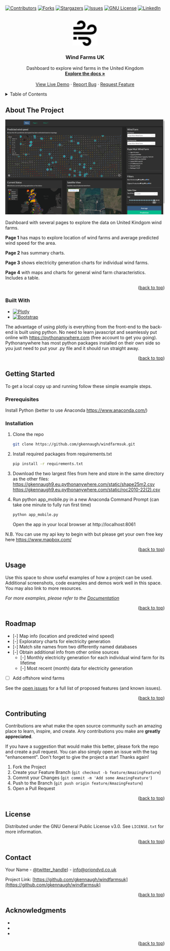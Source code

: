 # <!-- Improved compatibility of back to top link: See: https://github.com/othneildrew/Best-README-Template/pull/73 -->
<a name="readme-top"></a>
<!--
*** Thanks for checking out the Best-README-Template. If you have a suggestion
*** that would make this better, please fork the repo and create a pull request
*** or simply open an issue with the tag "enhancement".
*** Don't forget to give the project a star!
*** Thanks again! Now go create something AMAZING! :D
-->



<!-- PROJECT SHIELDS -->
<!--
*** I'm using markdown "reference style" links for readability.
*** Reference links are enclosed in brackets [ ] instead of parentheses ( ).
*** See the bottom of this document for the declaration of the reference variables
*** for contributors-url, forks-url, etc. This is an optional, concise syntax you may use.
*** https://www.markdownguide.org/basic-syntax/#reference-style-links
-->
[![Contributors][contributors-shield]][contributors-url]
[![Forks][forks-shield]][forks-url]
[![Stargazers][stars-shield]][stars-url]
[![Issues][issues-shield]][issues-url]
[![GNU License][license-shield]][license-url]
[![LinkedIn][linkedin-shield]][linkedin-url]



<!-- PROJECT LOGO -->
<br />
<div align="center">
  <a href="https://github.com/gkennaugh/windfarmsuk">
    <img src="images/windicss.svg" alt="Logo" width="80" height="80">
  </a>

<h3 align="center">Wind Farms UK</h3>

  <p align="center">
    Dashboard to explore wind farms in the United Kingdom
    <br />
    <a href="https://github.com/github_username/repo_name"><strong>Explore the docs »</strong></a>
    <br />
    <br />
    <a href="https://gkennaugh9.eu.pythonanywhere.com/">View Live Demo</a>
    ·
    <a href="https://github.com/gkennaugh/windfarmsuk/issues">Report Bug</a>
    ·
    <a href="https://github.com/gkennaugh/windfarmsuk/issues">Request Feature</a>
  </p>
</div>



<!-- TABLE OF CONTENTS -->
<details>
  <summary>Table of Contents</summary>
  <ol>
    <li>
      <a href="#about-the-project">About The Project</a>
      <ul>
        <li><a href="#built-with">Built With</a></li>
      </ul>
    </li>
    <li>
      <a href="#getting-started">Getting Started</a>
      <ul>
        <li><a href="#prerequisites">Prerequisites</a></li>
        <li><a href="#installation">Installation</a></li>
      </ul>
    </li>
    <li><a href="#usage">Usage</a></li>
    <li><a href="#roadmap">Roadmap</a></li>
    <li><a href="#contributing">Contributing</a></li>
    <li><a href="#license">License</a></li>
    <li><a href="#contact">Contact</a></li>
    <li><a href="#acknowledgments">Acknowledgments</a></li>
  </ol>
</details>



<!-- ABOUT THE PROJECT -->
## About The Project

[![Product Name Screen Shot][product-screenshot]](https://gkennaugh9.eu.pythonanywhere.com/)

Dashboard with several pages to explore the data on United Kindgom wind farms. 

<p><b>Page 1</b> has maps to explore location of wind farms and average predicted wind speed for the area. </p>
<p><b>Page 2</b> has summary charts.</p>
<p><b>Page 3</b> shows electricity generation charts for individual wind farms.</p>
<p><b>Page 4</b> with maps and charts for general wind farm characteristics. Includes a table.</p>

<p align="right">(<a href="#readme-top">back to top</a>)</p>



### Built With

* [![Plotly][Plotly.com]][Plotly-url]
* [![Bootstrap][Bootstrap.com]][Bootstrap-url]

The advantage of using plotly is everything from the front-end to the back-end is built using python. No need to learn javascript and seamlessly put online with https://pythonanywhere.com (free account to get you going). Pythonanywhere has most python packages installed on their own side so you just need to put your .py file and it should run straight away.


<p align="right">(<a href="#readme-top">back to top</a>)</p>



<!-- GETTING STARTED -->
## Getting Started

To get a local copy up and running follow these simple example steps.

### Prerequisites

Install Python (better to use Anaconda https://www.anaconda.com/)

### Installation

1. Clone the repo
   ```sh
   git clone https://github.com/gkennaugh/windfarmsuk.git
   ```
2. Install required packages from requirements.txt
   ```sh
   pip install -r requirements.txt
   ```

3. Download the two largest files from here and store in the same directory as the other files:
   https://gkennaugh9.eu.pythonanywhere.com/static/shape25m2.csv
   <br>
   https://gkennaugh9.eu.pythonanywhere.com/static/roc2010-22(2).csv

4. Run python app_mobile.py in a new Anaconda Command Prompt (can take one minute to fully run first time)
   ```sh
   python app_mobile.py
   ```
   Open the app in your local browser at http://localhost:8061

N.B. You can use my api key to begin with but please get your own free key here https://www.mapbox.com/

<p align="right">(<a href="#readme-top">back to top</a>)</p>



<!-- USAGE EXAMPLES -->
## Usage

Use this space to show useful examples of how a project can be used. Additional screenshots, code examples and demos work well in this space. You may also link to more resources.

_For more examples, please refer to the [Documentation](https://example.com)_

<p align="right">(<a href="#readme-top">back to top</a>)</p>



<!-- ROADMAP -->
## Roadmap

- [-] Map info (location and predicted wind speed)
- [-] Exploratory charts for electricity generation
- [-] Match site names from two differently named databases
- [-] Obtain additional info from other online sources
    - [-] Monthly electricity generation for each individual wind farm for its lifetime
    - [-] Most recent (month) data for electricity generation
- [ ] Add offshore wind farms

See the [open issues](https://github.com/github_username/repo_name/issues) for a full list of proposed features (and known issues).

<p align="right">(<a href="#readme-top">back to top</a>)</p>



<!-- CONTRIBUTING -->
## Contributing

Contributions are what make the open source community such an amazing place to learn, inspire, and create. Any contributions you make are **greatly appreciated**.

If you have a suggestion that would make this better, please fork the repo and create a pull request. You can also simply open an issue with the tag "enhancement".
Don't forget to give the project a star! Thanks again!

1. Fork the Project
2. Create your Feature Branch (`git checkout -b feature/AmazingFeature`)
3. Commit your Changes (`git commit -m 'Add some AmazingFeature'`)
4. Push to the Branch (`git push origin feature/AmazingFeature`)
5. Open a Pull Request

<p align="right">(<a href="#readme-top">back to top</a>)</p>



<!-- LICENSE -->
## License

Distributed under the GNU General Public License v3.0. See `LICENSE.txt` for more information.

<p align="right">(<a href="#readme-top">back to top</a>)</p>



<!-- CONTACT -->
## Contact

Your Name - [@twitter_handle](https://twitter.com/oriondvd)) - info@oriondvd.co.uk

Project Link: [https://github.com/gkennaugh/windfarmsuk](https://github.com/gkennaugh/windfarmsuk)

<p align="right">(<a href="#readme-top">back to top</a>)</p>



<!-- ACKNOWLEDGMENTS -->
## Acknowledgments

* []()
* []()
* []()

<p align="right">(<a href="#readme-top">back to top</a>)</p>



<!-- MARKDOWN LINKS & IMAGES -->
<!-- https://www.markdownguide.org/basic-syntax/#reference-style-links -->
[contributors-shield]: https://img.shields.io/github/contributors/gkennaugh/windfarmsuk.svg?style=for-the-badge
[contributors-url]: https://github.com/gkennaugh/windfarmsuk/graphs/contributors
[forks-shield]: https://img.shields.io/github/forks/gkennaugh/windfarmsuk.svg?style=for-the-badge
[forks-url]: https://github.com/gkennaugh/windfarmsuk/network/members
[stars-shield]: https://img.shields.io/github/stars/gkennaugh/windfarmsuk.svg?style=for-the-badge
[stars-url]: https://github.com/gkennaugh/windfarmsuk/stargazers
[issues-shield]: https://img.shields.io/github/issues/gkennaugh/windfarmsuk.svg?style=for-the-badge
[issues-url]: https://github.com/gkennaugh/windfarmsuk/issues
[license-shield]: https://img.shields.io/badge/LICENSE-GNU%20V3-blue?style=for-the-badge&logo=GNU%20Privacy%20Guard
[license-url]: https://github.com/gkennaugh/windfarmsuk/blob/master/main/LICENSE.txt
[linkedin-shield]: https://img.shields.io/badge/-LinkedIn-black.svg?style=for-the-badge&logo=linkedin&colorB=555
[linkedin-url]: https://linkedin.com/in/linkedin_username
[product-screenshot]: images/screenshot.png
[Next.js]: https://img.shields.io/badge/next.js-000000?style=for-the-badge&logo=nextdotjs&logoColor=white
[Next-url]: https://nextjs.org/
[React.js]: https://img.shields.io/badge/React-20232A?style=for-the-badge&logo=react&logoColor=61DAFB
[React-url]: https://reactjs.org/
[Vue.js]: https://img.shields.io/badge/Vue.js-35495E?style=for-the-badge&logo=vuedotjs&logoColor=4FC08D
[Vue-url]: https://vuejs.org/
[Angular.io]: https://img.shields.io/badge/Angular-DD0031?style=for-the-badge&logo=angular&logoColor=white
[Angular-url]: https://angular.io/
[Svelte.dev]: https://img.shields.io/badge/Svelte-4A4A55?style=for-the-badge&logo=svelte&logoColor=FF3E00
[Svelte-url]: https://svelte.dev/
[Laravel.com]: https://img.shields.io/badge/Laravel-FF2D20?style=for-the-badge&logo=laravel&logoColor=white
[Laravel-url]: https://laravel.com
[Bootstrap.com]: https://img.shields.io/badge/Bootstrap-563D7C?style=for-the-badge&logo=bootstrap&logoColor=white
[Bootstrap-url]: https://getbootstrap.com
[Plotly.com]: https://img.shields.io/badge/PLOTLY-Plotly.com-blue?style=for-the-badge&logo=Plotly
[Plotly-url]: https://plotly.com
